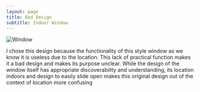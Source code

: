 ```yaml
---
layout: page
title: Bad Design
subtitle: Indoor Window
---
```


![Window][Window]

[Window]: http://nylaivy.github.io/hci/img/Window.jpeg

I chose this design because the functionality of this style window as we know it is useless due to the location. This lack of practical function makes it a bad design and makes its purpose unclear. While the design of the window itself has appropriate discoverability and understanding, its location indoors and design to easily slide open makes this original design out of the context of location more confusing 
